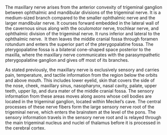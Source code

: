 The maxillary nerve arises from the anterior convexity of trigeminal ganglion between ophthalmic and mandibular divisions of the trigeminal nerve. It is a medium-sized branch compared to the smaller ophthalmic nerve and the larger mandibular nerve. It courses forward embedded in the lateral wall of the cavernous sinus along with the oculomotor nerve, trochlear nerve, and ophthalmic division of the trigeminal nerve. It runs inferior and lateral to the ophthalmic nerve.  It then leaves the middle cranial fossa through foramen rotundum and enters the superior part of the pterygopalatine fossa. The pterygopalatine fossa is a bilateral cone-shaped space posterior to the maxilla, where the maxillary nerve communicates with the parasympathetic pterygopalatine ganglion and gives off most of its branches.

As stated previously, the maxillary nerve is exclusively sensory and carries pain, temperature, and tactile information from the region below the orbits and above mouth. This includes lower eyelid, skin that covers the side of the nose, cheek, maxillary sinus, nasopharynx, nasal cavity, palate, upper teeth, upper lip, and dura mater of the middle cranial fossa. The sensory information from these areas moves along axons whose cell bodies are located in the trigeminal ganglion, located within Meckel’s cave. The central processes of these nerve fibers form the large sensory nerve root of the trigeminal nerve, which enters the brainstem at the level of the pons. The sensory information travels in the sensory nerve root and is relayed through the main trigeminal nucleus and nuclei of thalamus before it is processed in the cerebral cortex.